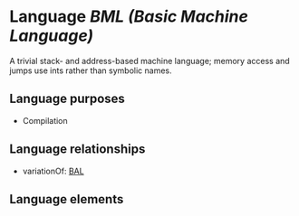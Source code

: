 # Language _BML (Basic Machine Language)_
A trivial stack- and address-based machine language; memory access and jumps use ints rather than symbolic names.

## Language purposes
* Compilation

## Language relationships
* variationOf: [BAL](http://softlang.github.io/yas/languages/bal.html)

## Language elements
